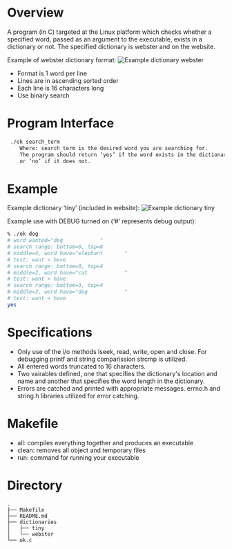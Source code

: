 # Overview 
A program (in C) targeted at the Linux platform which checks whether a specified word, passed as an argument to the executable, exists in a dictionary or not. The specified dictionary is webster and on the website.

Example of webster dictionary format:
![Example dictionary webster](https://github.com/jsmundi/dictionaryParser_A2/images/webster.png)

- Format is 1 word per line
- Lines are in ascending sorted order
- Each line is 16 characters long
- Use binary search


# Program Interface

```bash
 ./ok search_term
    Where: search_term is the desired word you are searching for.
    The program should return ‘yes’ if the word exists in the dictionary
    or ‘no’ if it does not.
```

# Example

Example dictionary ‘tiny’ (included in website):
![Example dictionary tiny](https://github.com/jsmundi/dictionaryParser_A2/images/tiny.png)


Example use with DEBUG turned on (‘#’ represents debug output):
```bash
% ./ok dog
# word wanted="dog            "
# search range: bottom=0, top=8
# middle=4, word have="elephant       "
# test: want < have
# search range: bottom=0, top=4
# middle=2, word have="cat            "
# test: want > have
# search range: bottom=3, top=4
# middle=3, word have="dog            "
# test: want = have
yes
```


# Specifications

- Only use of the i/o methods lseek, read, write, open and close. For debugging printf and string comparission strcmp is utilized.
- All entered words truncated to 16 characters.
- Two vairables defined, one that specifies the dictionary's location and name and another that specifies the word length in the dictionary. 
- Errors are catched and printed with appropriate messages. errno.h and string.h libraries utilized for error catching. 

# Makefile
- all: compiles everything together and produces an executable
- clean: removes all object and temporary files
- run: command for running your executable

# Directory 
```
.
├── Makefile
├── README.md
├── dictionaries
│   ├── tiny
│   └── webster
└── ok.c
```